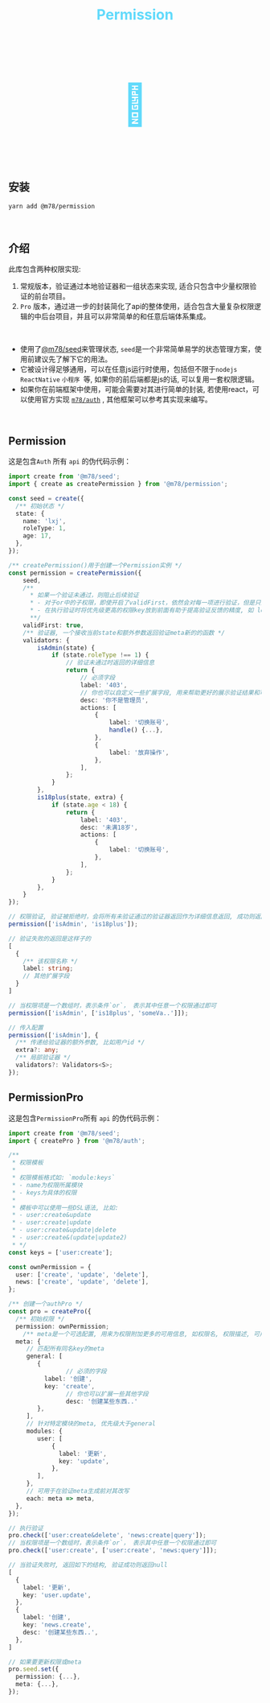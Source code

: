 <h1 align="center" style="color: #61dafb;">Permission</h1>
<h1 align="center" style="font-size: 80px;color:#61dafb">🔑</h1>



<br>

## 安装

```shell
yarn add @m78/permission
```

<br>


## 介绍

此库包含两种权限实现:

1. 常规版本，验证通过本地验证器和一组状态来实现, 适合只包含中少量权限验证的前台项目。
2. `Pro` 版本，通过进一步的封装简化了api的整体使用，适合包含大量复杂权限逻辑的中后台项目，并且可以非常简单的和任意后端体系集成。

<br>

* 使用了[@m78/seed](https://github.com/m78-core/seed)来管理状态, `seed`是一个非常简单易学的状态管理方案，使用前建议先了解下它的用法。
* 它被设计得足够通用，可以在任意js运行时使用，包括但不限于`nodejs` `ReactNative` `小程序 `等, 如果你的前后端都是js的话, 可以复用一套权限逻辑。
* 如果你在前端框架中使用，可能会需要对其进行简单的封装, 若使用react，可以使用官方实现  [`m78/auth`](https://m78.vercel.app/docs/ecology/auth) , 其他框架可以参考其实现来编写。

<br>




## Permission

这是包含`Auth` 所有 `api` 的伪代码示例：

```ts
import create from '@m78/seed';
import { create as createPermission } from '@m78/permission';

const seed = create({
  /** 初始状态 */
  state: {
    name: 'lxj',
    roleType: 1,
    age: 17,
  },
});

/** createPermission()用于创建一个Permission实例 */
const permission = createPermission({
    seed,
    /**
      * 如果一个验证未通过，则阻止后续验证
      * - 对于or中的子权限，即使开启了validFirst，依然会对每一项进行验证，但是只会返回第一个
      * - 在执行验证时将优先级更高的权限key放到前面有助于提高验证反馈的精度, 如 login > publisher, 因为publisher状态是以login为前提的
      **/
    validFirst: true,
    /** 验证器, 一个接收当前state和额外参数返回验证meta新的的函数 */
    validators: {
        isAdmin(state) {
            if (state.roleType !== 1) {
                // 验证未通过时返回的详细信息
                return {
                  	// 必须字段
                    label: '403',
                  	// 你也可以自定义一些扩展字段, 用来帮助更好的展示验证结果和可用的操作, 比如:
                    desc: '你不是管理员',
                    actions: [
                        {
                            label: '切换账号',
                            handle() {...},
                        },
                        {
                            label: '放弃操作',
                        },
                    ],
                };
            }
        },
        is18plus(state, extra) {
            if (state.age < 18) {
                return {
                    label: '403',
                    desc: '未满18岁',
                    actions: [
                        {
                            label: '切换账号',
                        },
                    ],
                };
            }
        },
    }
});

// 权限验证, 验证被拒绝时，会将所有未验证通过的验证器返回作为详细信息返回, 成功则返回null
permission(['isAdmin', 'is18plus']);

// 验证失败的返回是这样子的
[
  {
    /** 该权限名称 */
    label: string;
    // 其他扩展字段
  }
]

// 当权限项是一个数组时，表示条件`or`， 表示其中任意一个权限通过即可
permission(['isAdmin', ['is18plus', 'someVa..']]);

// 传入配置
permission(['isAdmin'], {
  /** 传递给验证器的额外参数, 比如用户id */
  extra?: any;
  /** 局部验证器 */
  validators?: Validators<S>;
});
```



## PermissionPro

这是包含`PermissionPro`所有 `api` 的伪代码示例：

```ts
import create from '@m78/seed';
import { createPro } from '@m78/auth';

/**
 * 权限模板
 *
 * 权限模板格式如: `module:keys`
 * - name为权限所属模块
 * - keys为具体的权限
 *
 * 模板中可以使用一些DSL语法, 比如:
 * - user:create&update
 * - user:create|update
 * - user:create&update|delete
 * - user:create&(update|update2)
 * */
const keys = ['user:create'];

const ownPermission = {
  user: ['create', 'update', 'delete'],
  news: ['create', 'update', 'delete'],
};

/** 创建一个authPro */
const pro = createPro({
  /** 初始权限 */
  permission: ownPermission;
 	/** meta是一个可选配置, 用来为权限附加更多的可用信息, 如权限名, 权限描述, 可用的操作等等, 方便使用者通过这些信息创建更友好的失败反馈. */
  meta: {
     // 匹配所有同名key的meta
     general: [
        {
   				// 必须的字段
          label: '创建',
          key: 'create',
  				// 你也可以扩展一些其他字段
  				desc: '创建某些东西..'
      	},
     ],
     // 针对特定模块的meta, 优先级大于general
     modules: {
        user: [
            {
              label: '更新',
              key: 'update',
            },
        ],
     },
     // 可用于在验证meta生成前对其改写
     each: meta => meta,
  },
});

// 执行验证
pro.check(['user:create&delete', 'news:create|query']);
// 当权限项是一个数组时，表示条件`or`， 表示其中任意一个权限通过即可
pro.check(['user:create', ['user:create', 'news:query']]);

// 当验证失败时, 返回如下的结构, 验证成功则返回null
[
  {
    label: '更新',
    key: 'user.update',
  },
  {
    label: '创建',
    key: 'news.create',
    desc: '创建某些东西..',
  },
]

// 如果要更新权限或meta
pro.seed.set({
  permission: {...},
  meta: {...},
});
```







